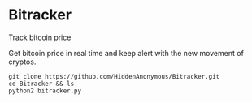 # Bitracker
Track bitcoin price

Get bitcoin price in real time
and keep alert with the new movement
of cryptos.

```
git clone https://github.com/HiddenAnonymous/Bitracker.git
cd Bitracker && ls
python2 bitracker.py
```
